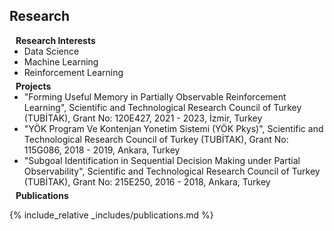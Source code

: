 ## Research

<h4 style="margin:0 10px 0;">Research Interests</h4>

<ul style="margin:0 0 5px;">
  <li><autocolor>Data Science</autocolor></li>
  <li><autocolor>Machine Learning</autocolor></li>
  <li><autocolor>Reinforcement Learning</autocolor></li>
</ul>

<h4 style="margin:0 10px 0;">Projects</h4>

<ul style="margin:0 0 5px;">
  <li><autocolor>"Forming Useful Memory in Partially Observable Reinforcement Learning", Scientific and Technological Research Council of Turkey (TUBİTAK), Grant No: 120E427, 2021 - 2023, İzmir, Turkey</autocolor></li>
  <li><autocolor>"YÖK Program Ve Kontenjan Yonetim Sistemi (YÖK Pkys)", Scientific and Technological Research Council of Turkey (TUBİTAK), Grant No: 115G086, 2018 - 2019, Ankara, Turkey</autocolor></li>
  <li><autocolor>"Subgoal Identification in Sequential Decision Making under Partial Observability", Scientific and Technological Research Council of Turkey (TUBİTAK), Grant No: 215E250, 2016 - 2018, Ankara, Turkey</autocolor></li>
</ul>

<h4 style="margin:0 10px 0;">Publications</h4>

{% include_relative _includes/publications.md %}
